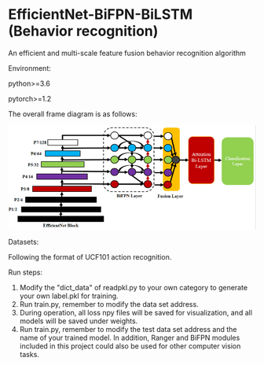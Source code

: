 #  EfficientNet-BiFPN-BiLSTM (Behavior recognition)

 An efficient and multi-scale feature fusion behavior recognition algorithm

Environment:

python>=3.6

pytorch>=1.2

The overall frame diagram is as follows:

![](https://github.com/Siryin-eason/EfficientNet-BiFPN-BiLSTM-Behavior-Recognition/blob/master/img/main.png)

Datasets:

Following the format of UCF101 action recognition.

Run steps:

1. Modify the "dict_data" of readpkl.py to your own category to generate your own label.pkl for training.
2. Run train.py, remember to modify the data set address.
3. During operation, all loss npy files will be saved for visualization, and all models will be saved under weights.
4. Run train.py, remember to modify the test data set address and the name of your trained model.
In addition, Ranger and BiFPN modules included in this project could also be used for other computer vision tasks.
